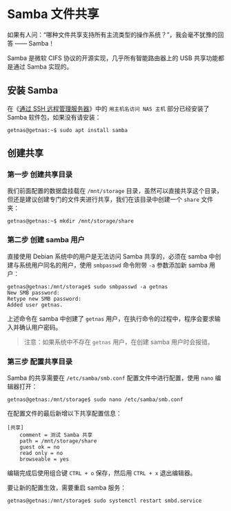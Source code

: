 # Samba 文件共享

如果有人问：“哪种文件共享支持所有主流类型的操作系统？”，我会毫不犹豫的回答 —— Samba！

Samba 是微软 CIFS	协议的开源实现，几乎所有智能路由器上的 USB 共享功能都是通过 Samba 实现的。

## 安装 Samba

在《[通过 SSH 远程管理服务器](initialization/use-ssh.md)》中的 `用主机名访问 NAS 主机` 部分已经安装了 Samba 软件包，如果没有请安装：

```
getnas@getnas:~$ sudo apt install samba
```

## 创建共享

### 第一步 创建共享目录

我们前面配置的数据盘挂载在 `/mnt/storage` 目录，虽然可以直接共享这个目录，但还是建议创建专门的文件夹进行共享，我们在该目录中创建一个 `share` 文件夹：

```
getnas@getnas:~$ mkdir /mnt/storage/share
```

### 第二步 创建 samba 用户

直接使用 Debian 系统中的用户是无法访问 Samba 共享的，必须在 samba 中创建与系统用户同名的用户，使用 `smbpasswd` 命令附带 `-a` 参数添加新 samba 用户：

```
getnas@getnas:/mnt/storage$ sudo smbpasswd -a getnas
New SMB password:
Retype new SMB password:
Added user getnas.
```

上述命令在 samba 中创建了 `getnas` 用户，在执行命令的过程中，程序会要求输入并确认用户密码。

> 注意：如果系统中不存在 `getnas` 用户，在创建 samba 用户时会报错。

### 第三步 配置共享目录

Samba 的共享需要在 `/etc/samba/smb.conf` 配置文件中进行配置，使用 `nano` 编辑器打开：

```
getnas@getnas:/mnt/storage$ sudo nano /etc/samba/smb.conf
```

在配置文件的最后新增以下共享配置信息：

```
[共享]
	comment = 测试 Samba 共享
	path = /mnt/storage/share
	guest ok = no
	read only = no
	browseable = yes
```

编辑完成后使用组合键 `CTRL + o` 保存，然后用 `CTRL + x` 退出编辑器。

要让新的配置生效，需要重启 samba 服务：

```
getnas@getnas:/mnt/storage$ sudo systemctl restart smbd.service
```
